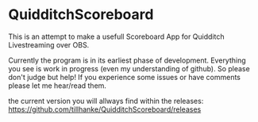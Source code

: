 # QuidditchScoreboard
This is an attempt to make a usefull Scoreboard App for Quidditch Livestreaming over OBS.

Currently the program is in its earliest phase of development. Everything you see is work in progress (even my understanding of github). So please don't judge but help! If you experience some issues or have comments please let me hear/read them. 

the current version you will allways find within the releases: https://github.com/tillhanke/QuidditchScoreboard/releases

